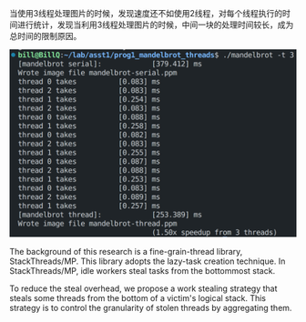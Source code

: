 当使用3线程处理图片的时候，发现速度还不如使用2线程，对每个线程执行的时间进行统计，发现当利用3线程处理图片的时候，中间一块的处理时间较长，成为总时间的限制原因。

![image-20230605162701225](./images/image-20230605162701225.png)







The background of this research is a fine-grain-thread library, StackThreads/MP. This library adopts the lazy-task creation technique. In StackThreads/MP, idle workers steal tasks from the bottommost stack. 

To reduce the steal overhead, we propose a work stealing strategy that steals some threads from the bottom of a victim's logical stack. This strategy is to control the granularity of stolen threads by aggregating them.





